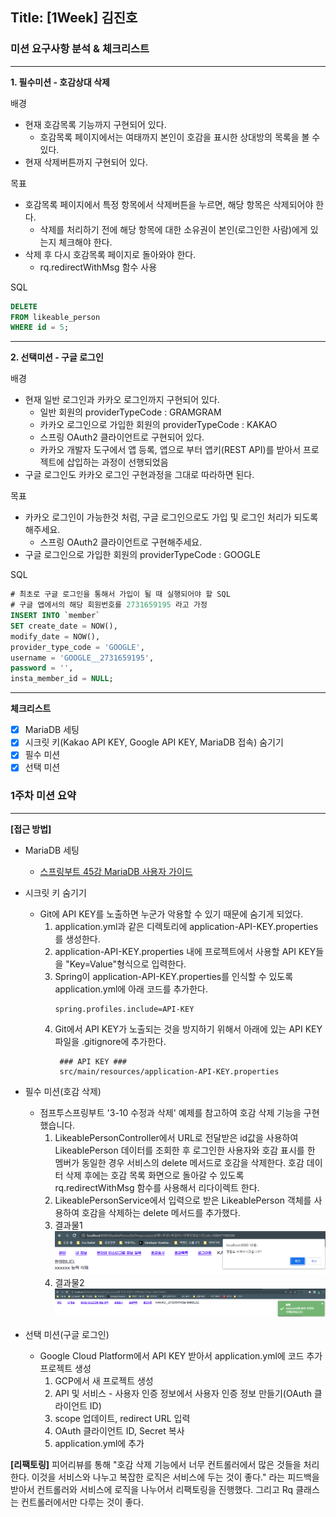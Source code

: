 ## Title: [1Week] 김진호

### 미션 요구사항 분석 & 체크리스트

---

**1. 필수미션 - 호감상대 삭제**

배경
- 현재 호감목록 기능까지 구현되어 있다.
    - 호감목록 페이지에서는 여태까지 본인이 호감을 표시한 상대방의 목록을 볼 수 있다.
- 현재 삭제버튼까지 구현되어 있다.

목표
- 호감목록 페이지에서 특정 항목에서 삭제버튼을 누르면, 해당 항목은 삭제되어야 한다.
    - 삭제를 처리하기 전에 해당 항목에 대한 소유권이 본인(로그인한 사람)에게 있는지 체크해야 한다.
- 삭제 후 다시 호감목록 페이지로 돌아와야 한다.
    - rq.redirectWithMsg 함수 사용

SQL
```SQL
DELETE
FROM likeable_person
WHERE id = 5;
```


---
**2. 선택미션 - 구글 로그인**

배경
- 현재 일반 로그인과 카카오 로그인까지 구현되어 있다.
  - 일반 회원의 providerTypeCode : GRAMGRAM
  - 카카오 로그인으로 가입한 회원의 providerTypeCode : KAKAO
  - 스프링 OAuth2 클라이언트로 구현되어 있다.
  - 카카오 개발자 도구에서 앱 등록, 앱으로 부터 앱키(REST API)를 받아서 프로젝트에 삽입하는 과정이 선행되었음
- 구글 로그인도 카카오 로그인 구현과정을 그대로 따라하면 된다.

목표
- 카카오 로그인이 가능한것 처럼, 구글 로그인으로도 가입 및 로그인 처리가 되도록 해주세요.
  - 스프링 OAuth2 클라이언트로 구현해주세요.
- 구글 로그인으로 가입한 회원의 providerTypeCode : GOOGLE

SQL
```SQL
# 최초로 구글 로그인을 통해서 가입이 될 때 실행되어야 할 SQL
# 구글 앱에서의 해당 회원번호를 2731659195 라고 가정
INSERT INTO `member`
SET create_date = NOW(),
modify_date = NOW(),
provider_type_code = 'GOOGLE',
username = 'GOOGLE__2731659195',
password = '',
insta_member_id = NULL;
```
---
**체크리스트** 

- [x] MariaDB 세팅
- [x] 시크릿 키(Kakao API KEY, Google API KEY, MariaDB 접속) 숨기기
- [x] 필수 미션
- [x] 선택 미션

### 1주차 미션 요약

---

**[접근 방법]**
- MariaDB 세팅
  - [스프링부트 45강 MariaDB 사용자 가이드](https://wiken.io/ken/12110)
- 시크릿 키 숨기기
  - Git에 API KEY를 노출하면 누군가 악용할 수 있기 때문에 숨기게 되었다.
    1. application.yml과 같은 디렉토리에 application-API-KEY.properties를 생성한다.
    2. application-API-KEY.properties 내에 프로젝트에서 사용할 API KEY들을 "Key=Value"형식으로 입력한다.
    3. Spring이 application-API-KEY.properties를 인식할 수 있도록 application.yml에 아래 코드를 추가한다.
        ```
       spring.profiles.include=API-KEY
       ```
    4. Git에서 API KEY가 노출되는 것을 방지하기 위해서 아래에 있는 API KEY 파일을 .gitignore에 추가한다.
       ```
        ### API KEY ###
        src/main/resources/application-API-KEY.properties
       ```
- 필수 미션(호감 삭제)
  - 점프투스프링부트 '3-10 수정과 삭제' 예제를 참고하여 호감 삭제 기능을 구현했습니다. 
    1. LikeablePersonController에서 URL로 전달받은 id값을 사용하여 LikeablePerson 데이터를 조회한 후 로그인한 사용자와 호감 표시를 한 멤버가 동일한 경우 서비스의 delete 메서드로 호감을 삭제한다. 호감 데이터 삭제 후에는 호감 목록 화면으로 돌아갈 수 있도록 rq.redirectWithMsg 함수를 사용해서 리다이렉트 한다.
    2. LikeablePersonService에서 입력으로 받은 LikeablePerson 객체를 사용하여 호감을 삭제하는 delete 메서드를 추가했다.
    3. 결과물1
    ![img.png](1Week_img_1.png)
    4. 결과물2
    ![img_1.png](1Week_img_2.png)

- 선택 미션(구글 로그인)
  - Google Cloud Platform에서 API KEY 받아서 application.yml에 코드 추가 프로젝트 생성
    1. GCP에서 새 프로젝트 생성
    2. API 및 서비스 - 사용자 인증 정보에서 사용자 인증 정보 만들기(OAuth 클라이언트 ID)
    3. scope 업데이트, redirect URL 입력
    4. OAuth 클라이언트 ID, Secret 복사
    5. application.yml에 추가
    

**[리팩토링]**
피어리뷰를 통해 "호감 삭제 기능에서 너무 컨트롤러에서 많은 것들을 처리한다. 이것을 서비스와 나누고 복잡한 로직은 서비스에 두는 것이 좋다." 라는 피드백을 받아서 
컨트롤러와 서비스에 로직을 나누어서 리팩토링을 진행했다.
그리고 Rq 클래스는 컨트롤러에서만 다루는 것이 좋다.
